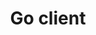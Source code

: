 ---
title: "Go client"
layout: "go-package"
package:
    prefix: microcks.io/go-client
    vcs: git
    repository: "https://github.com/microcks/microcks-go-client"
---